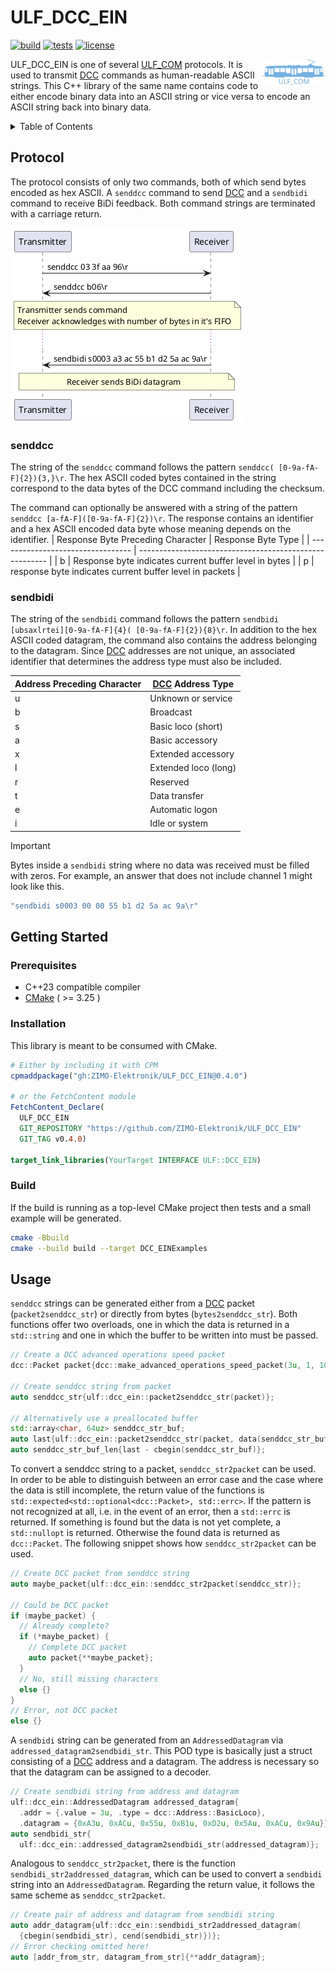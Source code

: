 # ULF_DCC_EIN

[![build](https://github.com/ZIMO-Elektronik/ULF_DCC_EIN/actions/workflows/build.yml/badge.svg)](https://github.com/ZIMO-Elektronik/ULF_DCC_EIN/actions/workflows/build.yml) [![tests](https://github.com/ZIMO-Elektronik/ULF_DCC_EIN/actions/workflows/tests.yml/badge.svg)](https://github.com/ZIMO-Elektronik/ULF_DCC_EIN/actions/workflows/tests.yml) [![license](https://img.shields.io/github/license/ZIMO-Elektronik/ULF_DCC_EIN)](https://github.com/ZIMO-Elektronik/ULF_DCC_EIN/raw/master/LICENSE)

<a href="https://github.com/ZIMO-Elektronik/ULF_COM"><img src="data/images/logo.svg" width="20%" align="right"></a>

ULF_DCC_EIN is one of several [ULF_COM](https://github.com/ZIMO-Elektronik/ULF_COM) protocols. It is used to transmit [DCC](https://github.com/ZIMO-Elektronik/DCC) commands as human-readable ASCII strings. This C++ library of the same name contains code to either encode binary data into an ASCII string or vice versa to encode an ASCII string back into binary data.

<details>
  <summary>Table of Contents</summary>
  <ol>
    <li><a href="#protocol">Protocol</a></li>
      <ul>
        <li><a href="#senddcc">senddcc</a></li>
        <li><a href="#sendbidi">sendbidi</a></li>
      </ul>
    <li><a href="#getting-started">Getting Started</a></li>
      <ul>
        <li><a href="#prerequisites">Prerequisites</a></li>
        <li><a href="#installation">Installation</a></li>
        <li><a href="#build">Build</a></li>
      </ul>
    <li><a href="#usage">Usage</a></li>
  </ol>
</details>

## Protocol
The protocol consists of only two commands, both of which send bytes encoded as hex ASCII. A `senddcc` command to send [DCC](https://github.com/ZIMO-Elektronik/DCC) and a `sendbidi` command to receive BiDi feedback. Both command strings are terminated with a carriage return.

![](data/images/protocol.png)

### senddcc
The string of the `senddcc` command follows the pattern `senddcc( [0-9a-fA-F]{2}){3,}\r`. The hex ASCII coded bytes contained in the string correspond to the data bytes of the DCC command including the checksum.

The command can optionally be answered with a string of the pattern `senddcc [a-fA-F]([0-9a-fA-F]{2})\r`. The response contains an identifier and a hex ASCII encoded data byte whose meaning depends on the identifier.
| Response Byte Preceding Character | Response Byte Type                                      |
| --------------------------------- | ------------------------------------------------------- |
| b                                 | Response byte indicates current buffer level in bytes   |
| p                                 | response byte indicates current buffer level in packets |

### sendbidi
The string of the `sendbidi` command follows the pattern `sendbidi [ubsaxlrtei][0-9a-fA-F]{4}( [0-9a-fA-F]{2}){8}\r`. In addition to the hex ASCII coded datagram, the command also contains the address belonging to the datagram. Since [DCC](https://github.com/ZIMO-Elektronik/DCC) addresses are not unique, an associated identifier that determines the address type must also be included.

| Address Preceding Character | [DCC](https://github.com/ZIMO-Elektronik/DCC) Address Type   |
| --------------------------- | ------------------------------------------------------------ |
| u                           | Unknown or service                                           |
| b                           | Broadcast                                                    |
| s                           | Basic loco (short)                                           |
| a                           | Basic accessory                                              |
| x                           | Extended accessory                                           |
| l                           | Extended loco (long)                                         |
| r                           | Reserved                                                     |
| t                           | Data transfer                                                |
| e                           | Automatic logon                                              |
| i                           | Idle or system                                               |

> [!IMPORTANT]  
> Bytes inside a `sendbidi` string where no data was received must be filled with zeros. For example, an answer that does not include channel 1 might look like this.
> ```cpp
> "sendbidi s0003 00 00 55 b1 d2 5a ac 9a\r"
> ```

## Getting Started
### Prerequisites
- C++23 compatible compiler
- [CMake](https://cmake.org/) ( >= 3.25 )

### Installation
This library is meant to be consumed with CMake.

```cmake
# Either by including it with CPM
cpmaddpackage("gh:ZIMO-Elektronik/ULF_DCC_EIN@0.4.0")

# or the FetchContent module
FetchContent_Declare(
  ULF_DCC_EIN
  GIT_REPOSITORY "https://github.com/ZIMO-Elektronik/ULF_DCC_EIN"
  GIT_TAG v0.4.0)

target_link_libraries(YourTarget INTERFACE ULF::DCC_EIN)
```

### Build
If the build is running as a top-level CMake project then tests and a small example will be generated.
```sh
cmake -Bbuild
cmake --build build --target DCC_EINExamples
```

## Usage
`senddcc` strings can be generated either from a [DCC](https://github.com/ZIMO-Elektronik/DCC) packet (`packet2senddcc_str`) or directly from bytes (`bytes2senddcc_str`). Both functions offer two overloads, one in which the data is returned in a `std::string` and one in which the buffer to be written into must be passed.
```cpp
// Create a DCC advanced operations speed packet
dcc::Packet packet{dcc::make_advanced_operations_speed_packet(3u, 1, 10u)};

// Create senddcc string from packet
auto senddcc_str{ulf::dcc_ein::packet2senddcc_str(packet)};

// Alternatively use a preallocated buffer
std::array<char, 64uz> senddcc_str_buf;
auto last{ulf::dcc_ein::packet2senddcc_str(packet, data(senddcc_str_buf))};
auto senddcc_str_buf_len{last - cbegin(senddcc_str_buf)};
```

To convert a senddcc string to a packet, `senddcc_str2packet` can be used. In order to be able to distinguish between an error case and the case where the data is still incomplete, the return value of the functions is `std::expected<std::optional<dcc::Packet>, std::errc>`. If the pattern is not recognized at all, i.e. in the event of an error, then a `std::errc` is returned. If something is found but the data is not yet complete, a `std::nullopt` is returned. Otherwise the found data is returned as `dcc::Packet`. The following snippet shows how `senddcc_str2packet` can be used.
```cpp
// Create DCC packet from senddcc string
auto maybe_packet{ulf::dcc_ein::senddcc_str2packet(senddcc_str)};

// Could be DCC packet
if (maybe_packet) {
  // Already complete?
  if (*maybe_packet) {
    // Complete DCC packet
    auto packet{**maybe_packet};
  }
  // No, still missing characters
  else {}
}
// Error, not DCC packet
else {}
```

A `sendbidi` string can be generated from an `AddressedDatagram` via `addressed_datagram2sendbidi_str`. This POD type is basically just a struct consisting of a [DCC](https://github.com/ZIMO-Elektronik/DCC) address and a datagram. The address is necessary so that the datagram can be assigned to a decoder.
```cpp
// Create sendbidi string from address and datagram
ulf::dcc_ein::AddressedDatagram addressed_datagram{
  .addr = {.value = 3u, .type = dcc::Address::BasicLoco},
  .datagram = {0xA3u, 0xACu, 0x55u, 0xB1u, 0xD2u, 0x5Au, 0xACu, 0x9Au}};
auto sendbidi_str{
  ulf::dcc_ein::addressed_datagram2sendbidi_str(addressed_datagram)};
```

Analogous to `senddcc_str2packet`, there is the function `sendbidi_str2addressed_datagram`, which can be used to convert a `sendbidi` string into an `AddressedDatagram`. Regarding the return value, it follows the same scheme as `senddcc_str2packet`.
```cpp
// Create pair of address and datagram from sendbidi string
auto addr_datagram{ulf::dcc_ein::sendbidi_str2addressed_datagram(
  {cbegin(sendbidi_str), cend(sendbidi_str)})};
// Error checking omitted here!
auto [addr_from_str, datagram_from_str]{**addr_datagram};
```